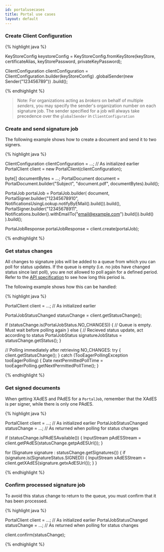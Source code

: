 ```yaml
---
id: portalusecases
title: Portal use cases
layout: default
---
```


<h3 id="uc06">Create Client Configuration</h3>

{% highlight java %}

KeyStoreConfig keystoreConfig = KeyStoreConfig.fromKeyStore(keyStore,
        certificateAlias, keyStorePassword, privateKeyPassword);

ClientConfiguration clientConfiguration = ClientConfiguration.builder(keyStoreConfig)
        .globalSender(new Sender("123456789"))
        .build();

{% endhighlight %}

> Note: For organizations acting as *brokers* on behalf of multiple *senders*, you may specify the sender's organization number on each signature job. The sender specified for a job will always take precedence over the `globalSender` in `ClientConfiguration`

<h3 id="uc07">Create and send signature job</h3>

The following example shows how to create a document and send it to two signers.

{% highlight java %}

ClientConfiguration clientConfiguration = ...; // As initialized earlier
PortalClient client = new PortalClient(clientConfiguration);

byte[] documentBytes = ...;
PortalDocument document = PortalDocument.builder("Subject", "document.pdf", documentBytes).build();

PortalJob portalJob = PortalJob.builder(
        document,
        PortalSigner.builder("12345678910", NotificationsUsingLookup.notifyByEMail().build()).build(),
        PortalSigner.builder("12345678911", 
                Notifications.builder().withEmailTo("email@example.com").build()).build()
).build();

PortalJobResponse portalJobResponse = client.create(portalJob);

{% endhighlight %}


<h3 id="uc08">Get status changes</h3>

All changes to signature jobs will be added to a queue from which you can poll for status updates. If the queue is empty (i.e. no jobs have changed status since last poll), you are not allowed to poll again for a defined period. Refer to the [API specification](https://github.com/digipost/signature-api-specification/blob/master/README.md#hvor-ofte-skal-du-polle) to see how long this period is.

The following example shows how this can be handled:

{% highlight java %}

PortalClient client = ...; // As initialized earlier

PortalJobStatusChanged statusChange = client.getStatusChange();

if (statusChange.is(PortalJobStatus.NO_CHANGES)) {
    // Queue is empty. Must wait before polling again
} else {
    // Recieved status update, act according to status
    PortalJobStatus signatureJobStatus = statusChange.getStatus();
}

// Polling immediately after retrieving NO_CHANGES:
try {
    client.getStatusChange();
} catch (TooEagerPollingException tooEagerPolling) {
    Date nextPermittedPollTime = tooEagerPolling.getNextPermittedPollTime();
}

{% endhighlight %}

<h3 id="uc09">Get signed documents</h3>

When getting XAdES and PAdES for a `PortalJob`, remember that the XAdES is per signer, while there is only one PAdES. 

{% highlight java %}

PortalClient client = ...; // As initialized earlier
PortalJobStatusChanged statusChange = ...; // As returned when polling for status changes

if (statusChange.isPAdESAvailable()) {
    InputStream pAdESStream = client.getPAdES(statusChange.getpAdESUrl());
}

for (Signature signature : statusChange.getSignatures()) {
    if (signature.is(SignatureStatus.SIGNED)) {
        InputStream xAdESStream = client.getXAdES(signature.getxAdESUrl());
    }
}

{% endhighlight %}

<h3 id="uc10">Confirm processed signature job</h3>

To avoid this status change to return to the queue, you must confirm that it has been processed.

{% highlight java %}

PortalClient client = ...; // As initialized earlier
PortalJobStatusChanged statusChange = ...; // As returned when polling for status changes

client.confirm(statusChange);

{% endhighlight %}